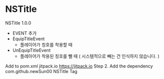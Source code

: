 # NSTitle

NSTitle 1.0.0

+ EVENT 추가
+ EquipTitleEvent
    - 플레이어가 칭호를 착용할 때
+ UnEquipTitleEvent
    - 플레아어가 착용된 칭호를 뺄 때 ( 시스템적으로 빼는 건 인식하지 않습니다. )

Add to pom.xml
	<repositories>
		<repository>
		    <id>jitpack.io</id>
		    <url>https://jitpack.io</url>
		</repository>
	</repositories>
Step 2. Add the dependency
	<dependency>
	    <groupId>com.github.newSun00</groupId>
	    <artifactId>NSTitle</artifactId>
	    <version>Tag</version>
	</dependency>

